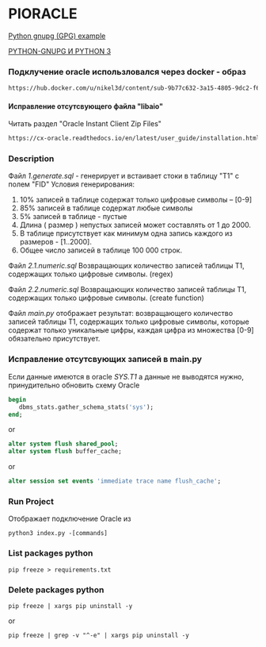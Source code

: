 # PIORACLE

[Python gnupg (GPG) example](https://www.saltycrane.com/blog/2011/10/python-gnupg-gpg-example/)

[PYTHON-GNUPG И PYTHON 3](https://www.8host.com/blog/proverka-koda-i-shifrovanie-dannyx-s-pomoshhyu-python-gnupg-i-python-3/)

### Подклучение oracle использловался через docker - образ
```markdown
https://hub.docker.com/u/nikel3d/content/sub-9b77c632-3a15-4805-9dc2-f62bb8fcb195
```

#### Исправление отсутсвующего файла "libaio"
Читать раздел "Oracle Instant Client Zip Files"
```markdown
https://cx-oracle.readthedocs.io/en/latest/user_guide/installation.html
```

### Description
Файл *1.generate.sql* - генерирует и встаивает стоки в таблицу "T1" с полем "FID"
Условия генерирования:
1. 10% записей в таблице содержат только цифровые символы – [0-9]
2. 85% записей в таблице содержат любые символы
3. 5% записей в таблице - пустые
4. Длина ( размер ) непустых записей может составлять от 1 до 2000.
5. В таблице присутствует как минимум одна запись каждого из размеров  - [1..2000].
6. Общее число записей в таблице 100 000 строк.

Файл *2.1.numeric.sql*
Возвращающих количество записей таблицы T1, содержащих только цифровые символы. (regex)

Файл *2.2.numeric.sql*
Возвращающих количество записей таблицы T1, содержащих только цифровые символы. (create function)

Файл *main.py* отображает результат: возвращающего количество записей таблицы T1, содержащих только цифровые символы,
 которые содержат только уникальные цифры, каждая цифра из множества [0-9] обязательно присутствует.

### Исправление отсутсвующих записей в main.py
Если данные имеются в oracle *SYS.T1* а данные не выводятся нужно, принудительно обновить схему Oracle
```sql
begin
   dbms_stats.gather_schema_stats('sys');
end;
```

or

```sql
alter system flush shared_pool;
alter system flush buffer_cache;
```

or

```sql
alter session set events 'immediate trace name flush_cache';
```

### Run Project
Отображает подключение Oracle из 
```shell script
python3 index.py -[commands]
```

### List packages python
```shell script
pip freeze > requirements.txt
```

### Delete packages python
```shell script
pip freeze | xargs pip uninstall -y
```
or
```shell script
pip freeze | grep -v "^-e" | xargs pip uninstall -y
```
